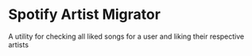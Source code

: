 # Spotify Artist Migrator

A utility for checking all liked songs for a user and liking their respective artists